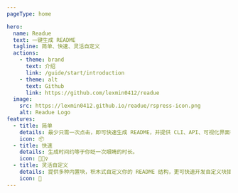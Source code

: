 ```yaml
---
pageType: home

hero:
  name: Readue
  text: 一键生成 README
  tagline: 简单、快速、灵活自定义
  actions:
    - theme: brand
      text: 介绍
      link: /guide/start/introduction
    - theme: alt
      text: Github
      link: https://github.com/lexmin0412/readue
  image:
    src: https://lexmin0412.github.io/readue/rspress-icon.png
    alt: Readue Logo
features:
  - title: 简单
    details: 最少只需一次点击，即可快速生成 README，并提供 CLI、API、可视化界面等多种方式，满足你的一切使用场景。
    icon: 📦
  - title: 快速
    details: 生成时间约等于你眨一次眼睛的时长。
    icon: 🏃🏻‍♀️
  - title: 灵活自定义
    details: 提供多种内置块，积木式自定义你的 README 结构，更可快速开发自定义块插件。
    icon: 🎨
---
```

